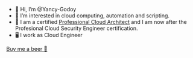 - 👋 Hi, I’m @Yancy-Godoy
- 👀 I’m interested in cloud computing, automation and scripting.
- 🌱 I am a certified <a href="https://google.accredible.com/31ba5089-9eac-4b18-bf79-9c87c0a7f0d8?key=98af13053aed60b05f613092690db29d534c5da66062790dbf1be3a50beece55">Professional Cloud Architect</a> and I am now after the Profesional Cloud Security Engineer certification.
- 🖥️ I work as Cloud Engineer

<a href="https://www.buymeacoffee.com/yancygodoy">Buy me a beer 🍺</a> 

<!--- - 💞️ I’m looking to collaborate on ...
- 📫 How to reach me ...
--->
<!---
Yancy-Godoy/Yancy-Godoy is a ✨ special ✨ repository because its `README.md` (this file) appears on your GitHub profile.
You can click the Preview link to take a look at your changes.
--->
